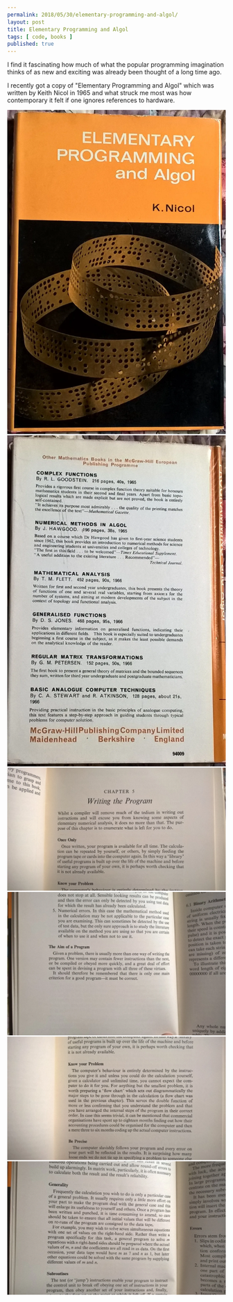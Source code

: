 ```yaml
---
permalink: 2018/05/30/elementary-programming-and-algol/
layout: post
title: Elementary Programming and Algol
tags: [ code, books ]
published: true
---
```


I find it fascinating how much of what the popular programming imagination thinks of as new and exciting was already been thought of a long time ago.

I recently got a copy of "Elementary Programming and Algol" which was written by Keith Nicol in 1965 and what struck me most was 
how contemporary it felt if one ignores references to hardware. 

<img src="/img/posts/elementary-programming-and-algol/cover.webp" alt="cover" class="u-max-full-width" />

<img src="/img/posts/elementary-programming-and-algol/back.webp" alt="back cover" class="u-max-full-width" />

<img src="/img/posts/elementary-programming-and-algol/writing-the-program.webp" alt="writing the program" class="u-max-full-width" />

<img src="/img/posts/elementary-programming-and-algol/the-aim-of-a-program.webp" alt="aim of a program" class="u-max-full-width" />

<img src="/img/posts/elementary-programming-and-algol/know-your-problem.webp" alt="know your problem" class="u-max-full-width" />

<img src="/img/posts/elementary-programming-and-algol/on-generality.webp" alt="on generality" class="u-max-full-width" />

